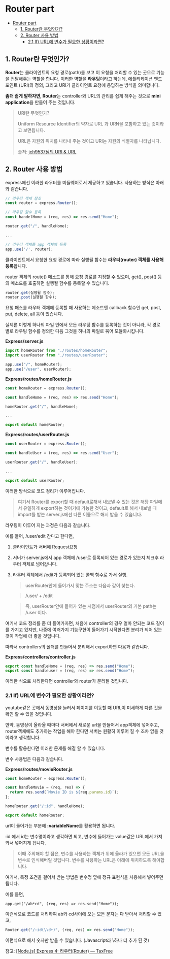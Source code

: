 # Router part

- [Router part](#router-part)
  - [1. Router란 무엇인가?](#1-router란-무엇인가)
  - [2. Router 사용 방법](#2-router-사용-방법)
    - [2.1 If) URL에 변수가 필요한 상황이라면?](#21-if-url에-변수가-필요한-상황이라면)

## 1. Router란 무엇인가?

**Router**는 클라이언트의 요청 경로(path)를 보고 이 요청을 처리할 수 있는 곳으로 기능을 전달해주는 역할을 합니다. 이러한 역할을 **라우팅**이라고 하는데, 에플리케이션 엔드 포인트 (URI)의 정의, 그리고 URI가 클라이언트 요청에 응답하는 방식을 의미합니다.

**좀더 쉽게 말하자면, Router**는 controller와 URL의 관리를 쉽게 해주는 것으로 **mini application**을 만들어 주는 것입니다.

> URI란 무엇인가?
>
> Uniform Resource Identifier의 약자로 URL 과 URN을 포함하고 있는 것이라고 보면됩니다.
>
> URL은 자원의 위치를 나타내 주는 것이고 URI는 자원의 식별자를 나타납니다.
>
> 출처: [jch9537님의 URI & URL](https://velog.io/@jch9537/URI-URL)

## 2. Router 사용 방법

express에선 이러한 라우터를 미들웨어로서 제공하고 있습니다. 사용하는 방식은 아래와 같습니다.

```javascript
// 라우터 객체 참조
const router = express.Router();

// 라우팅 함수 등록
const handelHome = (req, res) => res.send("Home");

router.get("/", handleHome);

...

// 라우터 객체를 app 객체에 등록
app.use('/', router);
```

클라이언트에서 요청한 요청 경로에 따라 실행될 함수는 **라우터(router) 객체를 사용해 등록**합니다.

router 객체의 route() 메소드를 통해 요청 경로를 지정할 수 있으며, get(), post() 등의 메소드를 호출하면 실행될 함수를 등록할 수 있습니다.

```javascript
router.get(실행될 함수);
router.post(실행될 함수);
```

요청 패스를 라우터 객체에 등록할 때 사용하는 메소드엔 callback 함수인 get, post, put, delete, all 등이 있습니다.

실제론 이렇게 하나의 파일 안에서 모든 라우팅 함수를 등록하는 것이 아니라, 각 경로 별로 라우팅 함수를 정의한 다음 그것을 하나의 파일로 묶어 모듈화시킵니다.

**Express/server.js**

```javascript
import homeRouter from "./routes/homeRouter";
import userRouter from "./routes/userRouter";

app.use("/", homeRouter);
app.use("/user", userRouter);
```

**Express/routes/homeRouter.js**

```javascript
const homeRouter = express.Router();

const handleHome = (req, res) => res.send("Home");

homeRouter.get("/", handleHome);

...

export default homeRouter;
```

**Express/routes/userRouter.js**

```javascript
const userRouter = express.Router();

const handleUser = (req, res) => res.send("User");

userRouter.get("/", handleUser);

...

export default userRouter;
```

이러한 방식으로 코드 정리가 이루어집니다.

> 여기서 Router를 export할 때 default로해서 내보낼 수 있는 것은 해당 파일에서 유일하게 export하는 것이기에 가능한 것이고, default로 해서 내보낼 때 import를 받는 server.js에선 다른 이름으로 해서 받을 수 있습니다.

라우팅이 이루어 지는 과정은 다음과 같습니다.

예를 들어, /user/edit 간다고 한다면,

1.  클라이언트가 서버에 Request요청
2.  서버가 server.js에서 app 객체에 /user로 등록되어 있는 경로가 있는지 체크후 라우터 객체로 넘어갑니다.
3.  라우터 객체에서 /edit가 등록되어 있는 콜백 함수로 가서 실행.

    > userRouter안에 들어가서 맞는 주소는 다음과 같이 찾는다.

    > /user/ + /edit

    > 즉, userRouter안에 들어가 있는 시점에서 userRouter의 기본 path는 /user 이다.

여기서 코드 정리를 좀 더 들어가자면, 처음에 controller의 경우 얼마 안되는 코드 길이를 가지고 있지만, 나중에 여러가지 기능구현이 들어가기 시작한다면 분리가 되어 있는 것이 작업에 더 좋을 것입니다.

따라서 controllers의 폴더를 만들어서 분리해서 export하면 다음과 같습니다.

**Express/controllers/controller.js**

```javascript
export const handleHome = (req, res) => res.send("Home");
export const handleuser = (req, res) => res.send("Home");
```

이러한 식으로 처리한다면 controller와 router가 분리될 것입니다.

### 2.1 If) URL에 변수가 필요한 상황이라면?

youtube같은 곳에서 동영상을 눌러서 페이지를 이동할 때 URL이 미세하게 다른 것을 확인 할 수 있을 것입니다.

만약, 동영상이 올라올 때마다 서버에서 새로운 url을 만들어서 app객체에 넣어주고, router객체에도 추가하는 작업을 해야 한다면 서버는 원활히 이루어 질 수 조차 없을 것이라고 생각합니다.

변수를 활용한다면 이러한 문제를 해결 할 수 있습니다.

변수 사용법은 다음과 같습니다.

**Express/routes/movieRouter.js**

```javascript
const homeRouter = express.Router();

const handleMovie = (req, res) => {
  return res.send(`Movie ID is ${req.params.id}`);
};

homeRouter.get("/:id", handleHome);

export default homeRouter;
```

url이 들어가는 부분에 **:variableName**를 활용하면 됩니다.

:id 에서 id는 변수명이라고 생각하면 되고, 변수에 들어가는 value값은 URL에서 가져와서 넣어지게 됩니다.

> 이때 주의해야 할 점은, 변수를 사용하는 객체가 위에 올라가 있으면 모든 URL을 변수로 인식해버릴 것입니다. 변수를 사용하는 URL은 아래에 위치하도록 해야합니다.

여기서, 특정 조건을 걸어서 받는 방법은 변수명 옆에 정규 표현식을 사용해서 넣어주면 됩니다.

예를 들면,

    app.get("/ab*cd", (req, res) => res.send("Home"));

이런식으로 코드를 처리하여 ab와 cd사이에 오는 모든 문자는 다 받아서 처리할 수 있고,

```javascript
Router.get("/:id(\\d+)", (req, res) => res.send("Home"));
```

이런식으로 해서 숫자만 받을 수 있습니다. (Javascript라 \하나 더 추가 된 것)

참고: [[Node.js] Express 4: 라우터(Router) — TaxFree](https://cotak.tistory.com/85)
